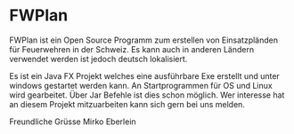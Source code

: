# FWPlan
FWPlan ist ein Open Source Programm zum erstellen von Einsatzpländen für Feuerwehren in der Schweiz. 
Es kann auch in anderen Ländern verwendet werden ist jedoch deutsch lokalisiert. 

Es ist ein Java FX Projekt welches eine ausführbare Exe erstellt und unter windows gestartet werden kann. 
An Startprogrammen für OS und Linux wird gearbeitet. Über Jar Befehle ist dies schon möglich. 
Wer interesse hat an diesem Projekt mitzuarbeiten kann sich gern bei uns melden. 

Freundliche Grüsse
Mirko Eberlein
